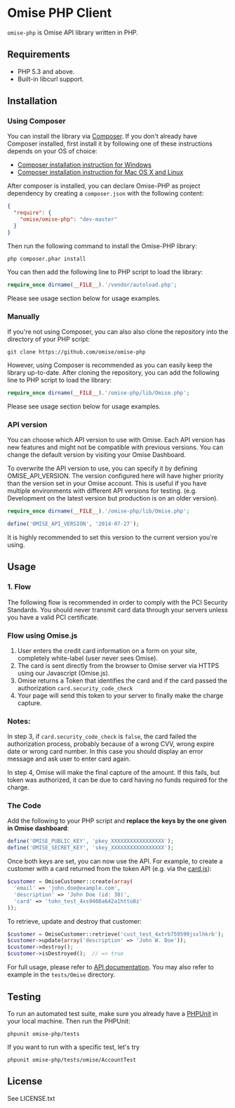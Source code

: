 # Omise PHP Client

`omise-php` is Omise API library written in PHP.

## Requirements

* PHP 5.3 and above.
* Built-in libcurl support.

## Installation

### Using Composer

You can install the library via [Composer](https://getcomposer.org/). If you don't already have Composer installed, first install it by following one of these instructions depends on your OS of choice:

* [Composer installation instruction for Windows](https://getcomposer.org/doc/00-intro.md#installation-windows)
* [Composer installation instruction for Mac OS X and Linux](https://getcomposer.org/doc/00-intro.md#installation-linux-unix-osx)

After composer is installed, you can declare Omise-PHP as project dependency by creating a `composer.json` with the following content:

```json
{
  "require": {
    "omise/omise-php": "dev-master"
  }
}
```

Then run the following command to install the Omise-PHP library:

```
php composer.phar install
```

You can then add the following line to PHP script to load the library:

```php
require_once dirname(__FILE__).'/vendor/autoload.php';
```

Please see usage section below for usage examples.

### Manually

If you're not using Composer, you can also also clone the repository into the directory of your PHP script:

```
git clone https://github.com/omise/omise-php
```

However, using Composer is recommended as you can easily keep the library up-to-date. After cloning the repository, you can add the following line to PHP script to load the library:

```php
require_once dirname(__FILE__).'/omise-php/lib/Omise.php';
```

Please see usage section below for usage examples.

### API version

You can choose which API version to use with Omise. Each API version has new features and might not be compatible with previous versions. You can change the default version by visiting your Omise Dashboard.

To overwrite the API version to use, you can specify it by defining OMISE_API_VERSION.
The version configured here will have higher priority than the version set in your Omise account.
This is useful if you have multiple environments with different API versions for testing.
(e.g. Development on the latest version but production is on an older version).

```php
require_once dirname(__FILE__).'/omise-php/lib/Omise.php';

define('OMISE_API_VERSION', '2014-07-27');
```

It is highly recommended to set this version to the current version
you're using.

## Usage

### 1. Flow

The following flow is recommended in order to comply with the PCI Security Standards.
You should never transmit card data through your servers unless you have a valid PCI certificate.

### Flow using Omise.js
1. User enters the credit card information on a form on your site, completely white-label (user never sees Omise).
2. The card is sent directly from the browser to Omise server via HTTPS using our Javascript (Omise.js).
3. Omise returns a Token that identifies the card and if the card passed the authorization `card.security_code_check`
4. Your page will send this token to your server to finally make the charge capture.

### Notes:
In step 3, if `card.security_code_check` is `false`, the card failed the authorization process, probably because of a wrong CVV, wrong expire date or wrong card number. In this case you should display an error message and ask user to enter card again.

In step 4, Omise will make the final capture of the amount. If this fails, but token was authorized, it can be due to card having no funds required for the charge.

### The Code

Add the following to your PHP script and **replace the keys by the one given in Omise dashboard**:

```php
define('OMISE_PUBLIC_KEY', 'pkey_XXXXXXXXXXXXXXXXX');
define('OMISE_SECRET_KEY', 'skey_XXXXXXXXXXXXXXXXX');
```

Once both keys are set, you can now use the API. For example, to create a customer with a card returned from the token API (e.g. via the [card.js](https://docs.omise.co/card-js/)):

```php
$customer = OmiseCustomer::create(array(
  'email' => 'john.doe@example.com',
  'description' => 'John Doe (id: 30)',
  'card' => 'tokn_test_4xs9408a642a1htto8z'
));
```

To retrieve, update and destroy that customer:

```php
$customer = OmiseCustomer::retrieve('cust_test_4xtrb759599jsxlhkrb');
$customer->update(array('description' => 'John W. Doe'));
$customer->destroy();
$customer->isDestroyed();  // => true
```

For full usage, please refer to [API documentation](https://docs.omise.co/). You may also refer to example in the `tests/Omise` directory.

## Testing

To run an automated test suite, make sure you already have a [PHPUnit](https://phpunit.de/) in your local machine.
Then run the PHPUnit:

```
phpunit omise-php/tests
```

If you want to run with a specific test, let's try

```
phpunit omise-php/tests/omise/AccountTest
```

## License

See LICENSE.txt
